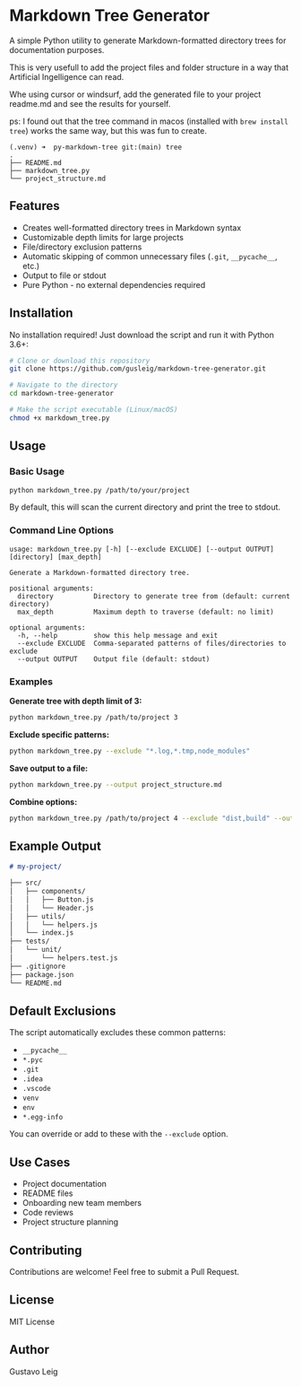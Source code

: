 # Markdown Tree Generator

A simple Python utility to generate Markdown-formatted directory trees for documentation purposes.

This is very usefull to add the project files and folder structure in a way that Artificial Ingelligence can read.

Whe using cursor or windsurf, add the generated file to your project readme.md and see the results for yourself.

ps: I found out that the tree command in macos (installed with `brew install tree`) works the same way, but this was fun to create.

```
(.venv) ➜  py-markdown-tree git:(main) tree
.
├── README.md
├── markdown_tree.py
└── project_structure.md
```


## Features

- Creates well-formatted directory trees in Markdown syntax
- Customizable depth limits for large projects
- File/directory exclusion patterns
- Automatic skipping of common unnecessary files (`.git`, `__pycache__`, etc.)
- Output to file or stdout
- Pure Python - no external dependencies required

## Installation

No installation required! Just download the script and run it with Python 3.6+:

```bash
# Clone or download this repository
git clone https://github.com/gusleig/markdown-tree-generator.git

# Navigate to the directory
cd markdown-tree-generator

# Make the script executable (Linux/macOS)
chmod +x markdown_tree.py
```

## Usage

### Basic Usage

```bash
python markdown_tree.py /path/to/your/project
```

By default, this will scan the current directory and print the tree to stdout.

### Command Line Options

```
usage: markdown_tree.py [-h] [--exclude EXCLUDE] [--output OUTPUT] [directory] [max_depth]

Generate a Markdown-formatted directory tree.

positional arguments:
  directory          Directory to generate tree from (default: current directory)
  max_depth          Maximum depth to traverse (default: no limit)

optional arguments:
  -h, --help         show this help message and exit
  --exclude EXCLUDE  Comma-separated patterns of files/directories to exclude
  --output OUTPUT    Output file (default: stdout)
```

### Examples

**Generate tree with depth limit of 3:**
```bash
python markdown_tree.py /path/to/project 3
```

**Exclude specific patterns:**
```bash
python markdown_tree.py --exclude "*.log,*.tmp,node_modules"
```

**Save output to a file:**
```bash
python markdown_tree.py --output project_structure.md
```

**Combine options:**
```bash
python markdown_tree.py /path/to/project 4 --exclude "dist,build" --output docs/structure.md
```

## Example Output

```markdown
# my-project/

├── src/
│   ├── components/
│   │   ├── Button.js
│   │   └── Header.js
│   ├── utils/
│   │   └── helpers.js
│   └── index.js
├── tests/
│   └── unit/
│       └── helpers.test.js
├── .gitignore
├── package.json
└── README.md
```

## Default Exclusions

The script automatically excludes these common patterns:
- `__pycache__`
- `*.pyc`
- `.git`
- `.idea`
- `.vscode`
- `venv`
- `env`
- `*.egg-info`

You can override or add to these with the `--exclude` option.

## Use Cases

- Project documentation
- README files
- Onboarding new team members
- Code reviews
- Project structure planning

## Contributing

Contributions are welcome! Feel free to submit a Pull Request.

## License

MIT License

## Author

Gustavo Leig